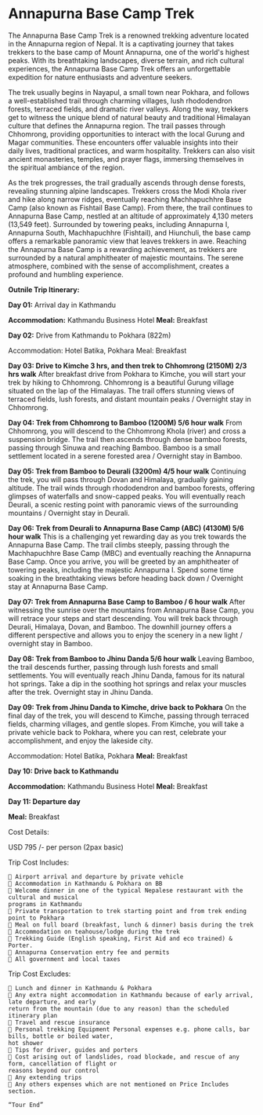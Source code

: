 # Annapurna Base Camp Trek

The Annapurna Base Camp Trek is a renowned trekking adventure located in the Annapurna region of
Nepal. It is a captivating journey that takes trekkers to the base camp of Mount Annapurna, one of the
world's highest peaks. With its breathtaking landscapes, diverse terrain, and rich cultural experiences,
the Annapurna Base Camp Trek offers an unforgettable expedition for nature enthusiasts and adventure
seekers.

The trek usually begins in Nayapul, a small town near Pokhara, and follows a well-established trail
through charming villages, lush rhododendron forests, terraced fields, and dramatic river valleys. Along
the way, trekkers get to witness the unique blend of natural beauty and traditional Himalayan culture
that defines the Annapurna region. The trail passes through Chhomrong, providing opportunities to
interact with the local Gurung and Magar communities. These encounters offer valuable insights into
their daily lives, traditional practices, and warm hospitality. Trekkers can also visit ancient monasteries,
temples, and prayer flags, immersing themselves in the spiritual ambiance of the region.

As the trek progresses, the trail gradually ascends through dense forests, revealing stunning alpine
landscapes. Trekkers cross the Modi Khola river and hike along narrow ridges, eventually reaching
Machhapuchhre Base Camp (also known as Fishtail Base Camp). From there, the trail continues to
Annapurna Base Camp, nestled at an altitude of approximately 4,130 meters (13,549 feet). Surrounded
by towering peaks, including Annapurna I, Annapurna South, Machhapuchhre (Fishtail), and Hiunchuli,
the base camp offers a remarkable panoramic view that leaves trekkers in awe. Reaching the Annapurna
Base Camp is a rewarding achievement, as trekkers are surrounded by a natural amphitheater of
majestic mountains. The serene atmosphere, combined with the sense of accomplishment, creates a
profound and humbling experience.


**Outnile Trip Itinerary:**

**Day 01:** Arrival day in Kathmandu

**Accommodation:** Kathmandu Business Hotel
**Meal:** Breakfast

**Day 02:** Drive from Kathmandu to Pokhara (822m)

Accommodation: Hotel Batika, Pokhara
Meal: Breakfast

**Day 03: Drive to Kimche 3 hrs, and then trek to Chhomrong (2150M) 2/3 hrs walk**
After breakfast drive from Pokhara to Kimche, you will start your trek by hiking to Chhomrong.
Chhomrong is a beautiful Gurung village situated on the lap of the Himalayas. The trail offers stunning
views of terraced fields, lush forests, and distant mountain peaks / Overnight stay in Chhomrong.

**Day 04: Trek from Chhomrong to Bamboo (1200M) 5/6 hour walk**
From Chhomrong, you will descend to the Chhomrong Khola (river) and cross a suspension bridge. The
trail then ascends through dense bamboo forests, passing through Sinuwa and reaching Bamboo.
Bamboo is a small settlement located in a serene forested area / Overnight stay in Bamboo.

**Day 05: Trek from Bamboo to Deurali (3200m) 4/5 hour walk**
Continuing the trek, you will pass through Dovan and Himalaya, gradually gaining altitude. The trail
winds through rhododendron and bamboo forests, offering glimpses of waterfalls and snow-capped
peaks. You will eventually reach Deurali, a scenic resting point with panoramic views of the surrounding
mountains / Overnight stay in Deurali.


**Day 06: Trek from Deurali to Annapurna Base Camp (ABC) (4130M) 5/6 hour walk**
This is a challenging yet rewarding day as you trek towards the Annapurna Base Camp. The trail climbs
steeply, passing through the Machhapuchhre Base Camp (MBC) and eventually reaching the Annapurna
Base Camp. Once you arrive, you will be greeted by an amphitheater of towering peaks, including the
majestic Annapurna I. Spend some time soaking in the breathtaking views before heading back down /
Overnight stay at Annapurna Base Camp.

**Day 07: Trek from Annapurna Base Camp to Bamboo / 6 hour walk**
After witnessing the sunrise over the mountains from Annapurna Base Camp, you will retrace your steps
and start descending. You will trek back through Deurali, Himalaya, Dovan, and Bamboo. The downhill
journey offers a different perspective and allows you to enjoy the scenery in a new light / overnight stay
in Bamboo.

**Day 08: Trek from Bamboo to Jhinu Danda 5/6 hour walk**
Leaving Bamboo, the trail descends further, passing through lush forests and small settlements. You will
eventually reach Jhinu Danda, famous for its natural hot springs. Take a dip in the soothing hot springs
and relax your muscles after the trek. Overnight stay in Jhinu Danda.

**Day 09: Trek from Jhinu Danda to Kimche, drive back to Pokhara**
On the final day of the trek, you will descend to Kimche, passing through terraced fields, charming
villages, and gentle slopes. From Kimche, you will take a private vehicle back to Pokhara, where you can
rest, celebrate your accomplishment, and enjoy the lakeside city.

Accommodation: Hotel Batika, Pokhara
**Meal:** Breakfast

**Day 10: Drive back to Kathmandu**

**Accommodation:** Kathmandu Business Hotel
**Meal:** Breakfast

**Day 11: Departure day**

**Meal:** Breakfast


Cost Details:

USD 795 /- per person (2pax basic)

Trip Cost Includes:

```
 Airport arrival and departure by private vehicle
 Accommodation in Kathmandu & Pokhara on BB
 Welcome dinner in one of the typical Nepalese restaurant with the cultural and musical
programs in Kathmandu
 Private transportation to trek starting point and from trek ending point to Pokhara
 Meal on full board (breakfast, lunch & dinner) basis during the trek
 Accommodation on teahouse/lodge during the trek
 Trekking Guide (English speaking, First Aid and eco trained) & Porter.
 Annapurna Conservation entry fee and permits
 All government and local taxes
```
Trip Cost Excludes:

```
 Lunch and dinner in Kathmandu & Pokhara
 Any extra night accommodation in Kathmandu because of early arrival, late departure, and early
return from the mountain (due to any reason) than the scheduled itinerary plan
 Travel and rescue insurance
 Personal trekking Equipment Personal expenses e.g. phone calls, bar bills, bottle or boiled water,
hot shower
 Tips for driver, guides and porters
 Cost arising out of landslides, road blockade, and rescue of any form, cancellation of flight or
reasons beyond our control
 Any extending trips
 Any others expenses which are not mentioned on Price Includes section.
```
```
“Tour End”
```

